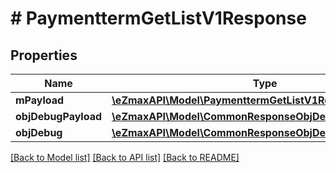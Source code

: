 # # PaymenttermGetListV1Response

## Properties

Name | Type | Description | Notes
------------ | ------------- | ------------- | -------------
**mPayload** | [**\eZmaxAPI\Model\PaymenttermGetListV1ResponseMPayload**](PaymenttermGetListV1ResponseMPayload.md) |  |
**objDebugPayload** | [**\eZmaxAPI\Model\CommonResponseObjDebugPayloadGetList**](CommonResponseObjDebugPayloadGetList.md) |  | [optional]
**objDebug** | [**\eZmaxAPI\Model\CommonResponseObjDebug**](CommonResponseObjDebug.md) |  | [optional]

[[Back to Model list]](../../README.md#models) [[Back to API list]](../../README.md#endpoints) [[Back to README]](../../README.md)
